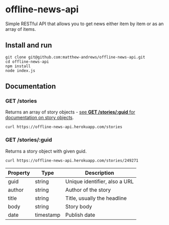 # offline-news-api

Simple RESTful API that allows you to get news either item by item or as an array of items.

## Install and run

```
git clone git@github.com:matthew-andrews/offline-news-api.git
cd offline-news-api
npm install
node index.js
```

## Documentation

### GET /stories

Returns an array of story objects - [see **GET /stories/:guid** for documentation on story objects](#get-storiesguid).

```
curl https://offline-news-api.herokuapp.com/stories
```

### GET /stories/:guid

Returns a story object with given guid.

```
curl https://offline-news-api.herokuapp.com/stories/249271
```

Property | Type      | Description
-------- | --------- | -----------------------------
guid     | string    | Unique identifier, also a URL
author   | string    | Author of the story
title    | string    | Title, usually the headline
body     | string    | Story body
date     | timestamp | Publish date 
